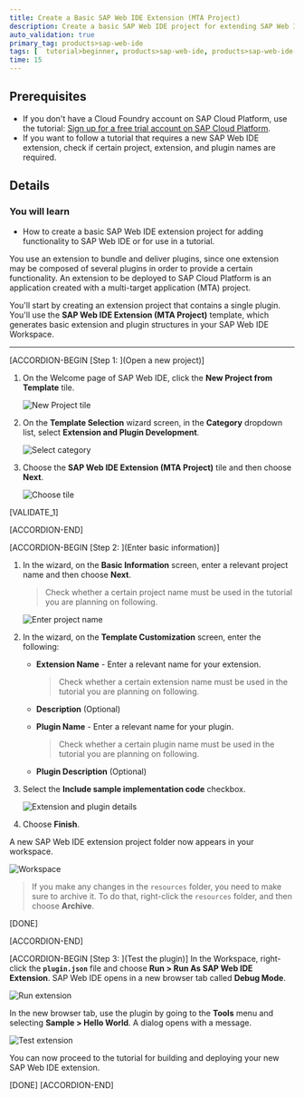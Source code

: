 ```yaml
---
title: Create a Basic SAP Web IDE Extension (MTA Project)
description: Create a basic SAP Web IDE project for extending SAP Web IDE.
auto_validation: true
primary_tag: products>sap-web-ide
tags: [  tutorial>beginner, products>sap-web-ide, products>sap-web-ide-plug-ins ]
time: 15
---
```


## Prerequisites  
  - If you don't have a Cloud Foundry account on SAP Cloud Platform, use the tutorial: [Sign up for a free trial account on SAP Cloud Platform](hcp-create-trial-account).
 - If you want to follow a tutorial that requires a new SAP Web IDE extension, check if certain project, extension, and plugin names are required.

## Details
### You will learn  
  - How to create a basic SAP Web IDE extension project for adding functionality to SAP Web IDE or for use in a tutorial.

You use an extension to bundle and deliver plugins, since one extension may be composed of several plugins in order to provide a certain functionality. An extension to be deployed to SAP Cloud Platform is an application created with a multi-target application (MTA) project.

You'll start by creating an extension project that contains a single plugin. You'll use the **SAP Web IDE Extension (MTA Project)** template, which generates basic extension and plugin structures in your SAP Web IDE Workspace.

---

[ACCORDION-BEGIN [Step 1: ](Open a new project)]
1. On the Welcome page of SAP Web IDE, click the **New Project from Template** tile.

    ![New Project tile](step1-new-project-tile.png)  

2. On the **Template Selection** wizard screen, in the **Category** dropdown list, select **Extension and Plugin Development**.

    ![Select category](step1-category.png)

3. Choose the **SAP Web IDE Extension (MTA Project)** tile and then choose **Next**.

    ![Choose tile](step1-tile.png)


[VALIDATE_1]

[ACCORDION-END]

[ACCORDION-BEGIN [Step 2: ](Enter basic information)]

1. In the wizard, on the **Basic Information** screen, enter a relevant project name and then choose **Next**.

    > Check whether a certain project name must be used in the tutorial you are planning on following.

    ![Enter project name](step2-project-name.png)

2. In the wizard, on the **Template Customization** screen, enter the following:

    - **Extension Name** - Enter a relevant name for your extension.

        > Check whether a certain extension name must be used in the tutorial you are planning on following.

    - **Description** (Optional)
    - **Plugin Name** - Enter a relevant name for your plugin.

        > Check whether a certain plugin name must be used in the tutorial you are planning on following.

    - **Plugin Description** (Optional)

3. Select the **Include sample implementation code** checkbox.

    ![Extension and plugin details](step2-extension-plugin-details.png)

4. Choose **Finish**.

A new SAP Web IDE extension project folder now appears in your workspace.

![Workspace](step2-tree.png)


> If you make any changes in the `resources` folder, you need to make sure to archive it. To do that, right-click the `resources` folder, and then choose **Archive**.

[DONE]

[ACCORDION-END]

[ACCORDION-BEGIN [Step 3: ](Test the plugin)]
In the Workspace, right-click the **`plugin.json`** file and choose **Run > Run As SAP Web IDE Extension**. SAP Web IDE opens in a new browser tab called **Debug Mode**.

![Run extension](step3-run.png)

In the new browser tab, use the plugin by going to the **Tools** menu and selecting **Sample > Hello World**. A dialog opens with a message.

![Test extension](step3-test.png)

You can now proceed to the tutorial for building and deploying your new SAP Web IDE extension.

[DONE]
[ACCORDION-END]
